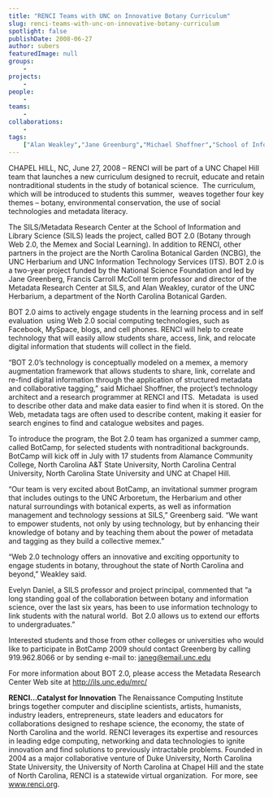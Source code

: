 ```yaml
---
title: "RENCI Teams with UNC on Innovative Botany Curriculum"
slug: renci-teams-with-unc-on-innovative-botany-curriculum
spotlight: false
publishDate: 2008-06-27
author: subers
featuredImage: null
groups:
    - 
projects:
    - 
people:
    - 
teams: 
    - 
collaborations:
    - 
tags:
    ["Alan Weakley","Jane Greenburg","Michael Shoffner","School of Information and Library Sciences (SILS)"]
---
```

CHAPEL HILL, NC, June 27, 2008 – RENCI will be part of a UNC Chapel Hill team that launches a new curriculum designed to recruit, educate and retain nontraditional students in the study of botanical science.  The curriculum, which will be introduced to students this summer,  weaves together four key themes – botany, environmental conservation, the use of social technologies and metadata literacy.<!--more-->

The SILS/Metadata Research Center at the School of Information and Library Science (SILS) leads the project, called BOT 2.0 (Botany through Web 2.0, the Memex and Social Learning). In addition to RENCI, other partners in the project are the North Carolina Botanical Garden (NCBG), the UNC Herbarium and UNC Information Technology Services (ITS). BOT 2.0 is a two-year project funded by the National Science Foundation and led by Jane Greenberg, Francis Carroll McColl term professor and director of the Metadata Research Center at SILS, and Alan Weakley, curator of the UNC Herbarium, a department of the North Carolina Botanical Garden.

BOT 2.0 aims to actively engage students in the learning process and in self evaluation  using Web 2.0 social computing technologies, such as Facebook, MySpace, blogs, and cell phones. RENCI will help to create technology that will easily allow students share, access, link, and relocate digital information that students will collect in the field.

“BOT 2.0’s technology is conceptually modeled on a memex, a memory augmentation framework that allows students to share, link, correlate and re-find digital information through the application of structured metadata and collaborative tagging,” said Michael Shoffner, the project’s technology architect and a research programmer at RENCI and ITS.  Metadata  is used to describe other data and make data easier to find when it is stored. On the Web, metadata tags are often used to describe content, making it easier for search engines to find and catalogue websites and pages.

To introduce the program, the Bot 2.0 team has organized a summer camp, called BotCamp, for selected students with nontraditional backgrounds. BotCamp will kick off in July with 17 students from Alamance Community College, North Carolina A&amp;T State University, North Carolina Central University, North Carolina State University and UNC at Chapel Hill.

“Our team is very excited about BotCamp, an invitational summer program that includes outings to the UNC Arboretum, the Herbarium and other natural surroundings with botanical experts, as well as information management and technology sessions at SILS,” Greenberg said. “We want to empower students, not only by using technology, but by enhancing their knowledge of botany and by teaching them about the power of metadata and tagging as they build a collective memex.”

“Web 2.0 technology offers an innovative and exciting opportunity to engage students in botany, throughout the state of North Carolina and beyond,” Weakley said.

Evelyn Daniel, a SILS professor and project principal, commented that “a long standing goal of the collaboration between botany and information science, over the last six years, has been to use information technology to link students with the natural world.  Bot 2.0 allows us to extend our efforts to undergraduates.”

Interested students and those from other colleges or universities who would like to participate in BotCamp 2009 should contact Greenberg by calling 919.962.8066 or by sending e-mail to: <a href="mailto:janeg@email.unc.edu">janeg@email.unc.edu</a>

For more information  about BOT 2.0, please access the Metadata Research Center Web site at <a href="http://ils.unc.edu/mrc/" target="_blank">http://ils.unc.edu/mrc/</a>

<strong>RENCI…Catalyst for  Innovation</strong>
The Renaissance Computing Institute brings together computer and discipline scientists, artists, humanists, industry leaders, entrepreneurs, state leaders and educators for collaborations designed to reshape science, the economy, the state of North Carolina and the world. RENCI leverages its expertise and resources in leading edge computing, networking and data technologies to ignite innovation and find solutions to previously intractable problems. Founded in 2004 as a major collaborative venture of Duke University, North Carolina State University, the University of North Carolina at Chapel Hill and the state of North Carolina, RENCI is a statewide virtual organization.  For more, see <a href="https://www.renci.org/">www.renci.org</a>.
